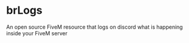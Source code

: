 # brLogs
An open source FiveM resource that logs on discord what is happening inside your FiveM server
